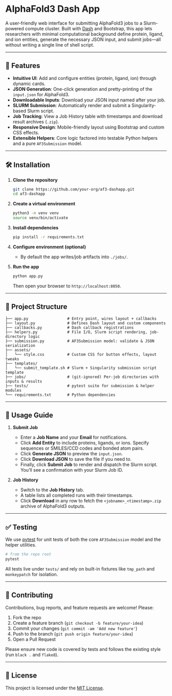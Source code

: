 # AlphaFold3 Dash App

A user-friendly web interface for submitting AlphaFold3 jobs to a Slurm-powered compute cluster. Built with [Dash](https://dash.plotly.com/) and Bootstrap, this app lets researchers with minimal computational background define protein, ligand, and ion entities, generate the necessary JSON input, and submit jobs—all without writing a single line of shell script.

---

## 🚀 Features

- **Intuitive UI**: Add and configure entities (protein, ligand, ion) through dynamic cards.
- **JSON Generation**: One-click generation and pretty-printing of the `input.json` for AlphaFold3.
- **Downloadable Inputs**: Download your JSON input named after your job.
- **SLURM Submission**: Automatically render and submit a Singularity-based Slurm script.
- **Job Tracking**: View a Job History table with timestamps and download result archives (`.zip`).
- **Responsive Design**: Mobile-friendly layout using Bootstrap and custom CSS effects.
- **Extensible Helpers**: Core logic factored into testable Python helpers and a pure `AF3Submission` model.

---

## 🛠️ Installation

1. **Clone the repository**

   ```bash
   git clone https://github.com/your-org/af3-dashapp.git
   cd af3-dashapp
   ```

2. **Create a virtual environment**

   ```bash
   python3 -m venv venv
   source venv/bin/activate
   ```

3. **Install dependencies**

   ```bash
   pip install -r requirements.txt
   ```

4. **Configure environment (optional)**

   - By default the app writes/job artifacts into `./jobs/`.

5. **Run the app**

   ```bash
   python app.py
   ```

   Then open your browser to `http://localhost:8050`.

---

## 📂 Project Structure

```text
├── app.py                 # Entry point, wires layout + callbacks
├── layout.py              # Defines Dash layout and custom components
├── callbacks.py           # Dash callback registrations
├── helpers.py             # File I/O, Slurm script rendering, job-directory logic
├── submission.py          # AF3Submission model: validate & JSON serialization
├── assets/
│   └── style.css          # Custom CSS for button effects, layout tweaks
├── templates/
│   └── submit_template.sh # Slurm + Singularity submission script template
├── jobs/                  # (git-ignored) Per-job directories with inputs & results
├── tests/                 # pytest suite for submission & helper modules
└── requirements.txt       # Python dependencies
```

---

## 📝 Usage Guide

1. **Submit Job**

   - Enter a **Job Name** and your **Email** for notifications.
   - Click **Add Entity** to include proteins, ligands, or ions. Specify sequences or SMILES/CCD codes and bonded atom pairs.
   - Click **Generate JSON** to preview the `input.json`.
   - Click **Download JSON** to save the file if you need to.
   - Finally, click **Submit Job** to render and dispatch the Slurm script. You’ll see a confirmation with your Slurm Job ID.

2. **Job History**

   - Switch to the **Job History** tab.
   - A table lists all completed runs with their timestamps.
   - Click **Download** in any row to fetch the `<jobname>_<timestamp>.zip` archive of AlphaFold3 outputs.

---

## ✅ Testing

We use [pytest](https://docs.pytest.org/) for unit tests of both the core `AF3Submission` model and the helper utilities.

```bash
# from the repo root
pytest
```

All tests live under `tests/` and rely on built-in fixtures like `tmp_path` and `monkeypatch` for isolation.

---

## 🤝 Contributing

Contributions, bug reports, and feature requests are welcome! Please:

1. Fork the repo
2. Create a feature branch (`git checkout -b feature/your-idea`)
3. Commit your changes (`git commit -am 'Add new feature'`)
4. Push to the branch (`git push origin feature/your-idea`)
5. Open a Pull Request

Please ensure new code is covered by tests and follows the existing style (run `black .` and `flake8`).

---

## 📜 License

This project is licensed under the [MIT License](LICENSE).

